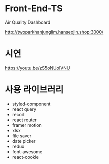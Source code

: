 # Front-End-TS
Air Quality Dashboard

http://twoparkhanjunglim.hanseojin.shop:3000/

# 시연
https://youtu.be/zS5oNUoIVNU

# 사용 라이브러리
+ styled-component
+ react query
+ recoil
+ react router
+ framer motion
+ xlsx
+ file saver
+ date picker
+ redux
+ font-awesome
+ react-cookie
